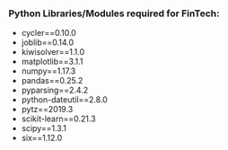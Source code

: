 ### Python Libraries/Modules required for FinTech:

- cycler==0.10.0
- joblib==0.14.0
- kiwisolver==1.1.0
- matplotlib==3.1.1
- numpy==1.17.3
- pandas==0.25.2
- pyparsing==2.4.2
- python-dateutil==2.8.0
- pytz==2019.3
- scikit-learn==0.21.3
- scipy==1.3.1
- six==1.12.0
